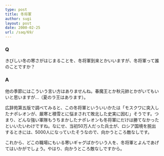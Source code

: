 ```yaml
---
type: post
title: 冬将軍
author: sugi
layout: post
date: 2000-02-25
url: /saq/69/
---
```

### Q 

きびしい冬の寒さがはじまることを、冬将軍到来とかいいますが、冬将軍って誰のことですか？

### A 

他の季節にはこういう言い方はありませんね。春魔王とか秋元帥とかがいてもいいと思いますが&hellip;（夏のラ王はあります）。

広辞苑第五版で調べてみると、この冬将軍といういいかたは「モスクワに突入したナポレオンが、厳寒と積雪とに悩まされて敗北した史実に因む」そうです。つまり、どんな強い軍隊もうちまかしたナポレオンも冬将軍にだけは勝てなかったといいたいわけですね。なにせ、当初50万人だった兵士が、ロシア国境を脱出するときには、5000人になっていたそうなので、向かうところ敵なしです。

これから、どこの職場にもいる寒いギャグばかりいう人を、冬将軍とよんであげてはいかがでしょう。やはり、向かうところ敵なしですから。